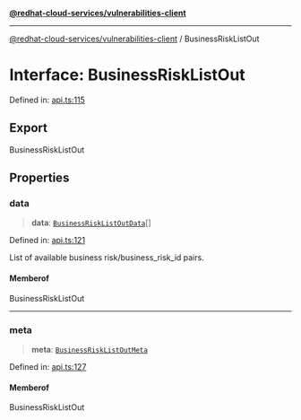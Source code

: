 [**@redhat-cloud-services/vulnerabilities-client**](../README.md)

***

[@redhat-cloud-services/vulnerabilities-client](../globals.md) / BusinessRiskListOut

# Interface: BusinessRiskListOut

Defined in: [api.ts:115](https://github.com/charlesmulder/javascript-clients/blob/main/packages/vulnerabilities/git-api/api.ts#L115)

## Export

BusinessRiskListOut

## Properties

### data

> **data**: [`BusinessRiskListOutData`](BusinessRiskListOutData.md)[]

Defined in: [api.ts:121](https://github.com/charlesmulder/javascript-clients/blob/main/packages/vulnerabilities/git-api/api.ts#L121)

List of available business risk/business_risk_id pairs.

#### Memberof

BusinessRiskListOut

***

### meta

> **meta**: [`BusinessRiskListOutMeta`](BusinessRiskListOutMeta.md)

Defined in: [api.ts:127](https://github.com/charlesmulder/javascript-clients/blob/main/packages/vulnerabilities/git-api/api.ts#L127)

#### Memberof

BusinessRiskListOut
